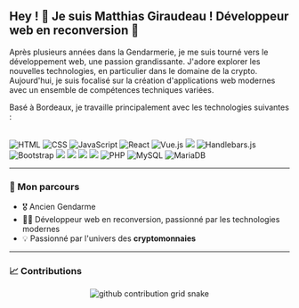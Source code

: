 ## Hey ! 👋 Je suis <b>Matthias Giraudeau</b> ! Développeur web en reconversion 🚀

Après plusieurs années dans la Gendarmerie, je me suis tourné vers le développement web, une passion grandissante. J'adore explorer les nouvelles technologies, en particulier dans le domaine de la crypto. Aujourd'hui, je suis focalisé sur la création d'applications web modernes avec un ensemble de compétences techniques variées.

Basé à Bordeaux, je travaille principalement avec les technologies suivantes :
<div style="display: inline_block"><br>
  <img src="https://img.shields.io/badge/HTML-E34F26?style=for-the-badge&logo=html5&logoColor=white" alt="HTML"/>
  <img src="https://img.shields.io/badge/CSS-1572B6?style=for-the-badge&logo=css3&logoColor=white" alt="CSS"/>
  <img src="https://img.shields.io/badge/JavaScript-F7DF1E?style=for-the-badge&logo=javascript&logoColor=black" alt="JavaScript"/>
  <img src="https://img.shields.io/badge/React-61DAFB?style=for-the-badge&logo=react&logoColor=black" alt="React"/>
  <img src="https://img.shields.io/badge/Vue.js-4FC08D?style=for-the-badge&logo=vue.js&logoColor=white" alt="Vue.js"/>
  <img src="https://img.shields.io/badge/jQuery-F2F2F2?style=for-the-badge&logo=jquery&logoColor=13609E"/>
  <img src="https://img.shields.io/badge/Handlebars.js-F0772B?style=for-the-badge&logo=handlebarsdotjs&logoColor=white" alt="Handlebars.js"/>
  <img src="https://img.shields.io/badge/Bootstrap-7952B3?style=for-the-badge&logo=bootstrap&logoColor=white" alt="Bootstrap"/>
  <img src="https://img.shields.io/badge/Sass-C6538C?style=for-the-badge&logo=sass&logoColor=white"/>
  <img src="https://img.shields.io/badge/Node.JS-43853D?style=for-the-badge&logo=node.js&logoColor=white"/>
  <img src="https://img.shields.io/badge/express.js-%23404d59.svg?style=for-the-badge&logo=express&logoColor=%2361DAFB"/>
  <img src="https://img.shields.io/badge/Sequelize-52B0E7?style=for-the-badge&logo=Sequelize&logoColor=white"/>
  <img src="https://img.shields.io/badge/PHP-777BB4?style=for-the-badge&logo=php&logoColor=white" alt="PHP"/>
  <img src="https://img.shields.io/badge/MySQL-4479A1?style=for-the-badge&logo=mysql&logoColor=white" alt="MySQL"/>
  <img src="https://img.shields.io/badge/MariaDB-003545?style=for-the-badge&logo=mariadb&logoColor=white" alt="MariaDB"/>
</div>

---

### 💼 Mon parcours

- 🎖️ Ancien Gendarme
- 👨‍💻 Développeur web en reconversion, passionné par les technologies modernes
- 💡 Passionné par l'univers des **cryptomonnaies**
---

### 📈 Contributions

<div align="center">
  <picture>
    <source media="(prefers-color-scheme: dark)" srcset="https://raw.githubusercontent.com/Matt-33/Matt-33/output/github-contribution-grid-snake-dark.svg">
    <source media="(prefers-color-scheme: light)" srcset="https://raw.githubusercontent.com/Matt-33/Matt-33/output/github-contribution-grid-snake.svg">
    <img alt="github contribution grid snake" src="https://raw.githubusercontent.com/Matt-33/Matt-33/output/github-contribution-grid-snake.svg">
  </picture>
</div>
